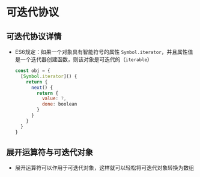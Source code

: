 # 可迭代协议

## 可迭代协议详情

- ES6规定：如果一个对象具有智能符号的属性 `Symbol.iterator`，并且属性值是一个迭代器创建函数，则该对象是可迭代的（`iterable`）

    ```js
    const obj = {
      [Symbol.iterator]() {
        return {
          next() {
            return {
              value: ?,
              done: boolean
            }
          }
        }
      }
    }
    ```

## 展开运算符与可迭代对象

- 展开运算符可以作用于可迭代对象，这样就可以轻松将可迭代对象转换为数组
